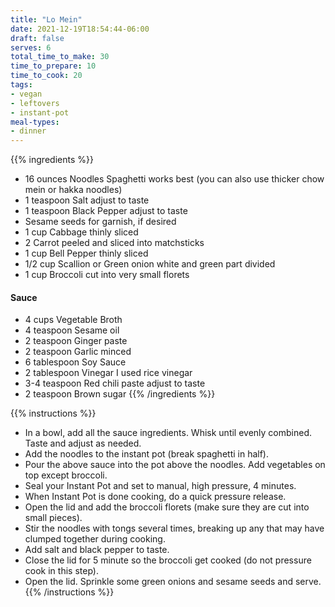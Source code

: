 ```yaml
---
title: "Lo Mein"
date: 2021-12-19T18:54:44-06:00
draft: false
serves: 6
total_time_to_make: 30
time_to_prepare: 10
time_to_cook: 20
tags:
- vegan
- leftovers
- instant-pot
meal-types:
- dinner
---
```


{{% ingredients %}}
- 16 ounces Noodles Spaghetti works best (you can also use thicker chow mein or hakka noodles)
- 1 teaspoon Salt adjust to taste
- 1 teaspoon Black Pepper adjust to taste
- Sesame seeds for garnish, if desired
- 1 cup Cabbage thinly sliced
- 2 Carrot peeled and sliced into matchsticks
- 1 cup Bell Pepper thinly sliced
- 1/2 cup Scallion or Green onion white and green part divided
- 1 cup Broccoli cut into very small florets
#### Sauce
- 4 cups Vegetable Broth
- 4 teaspoon Sesame oil
- 2 teaspoon Ginger paste
- 2 teaspoon Garlic minced
- 6 tablespoon Soy Sauce
- 2 tablespoon Vinegar I used rice vinegar
- 3-4 teaspoon Red chili paste adjust to taste
- 2 teaspoon Brown sugar
{{% /ingredients %}}

{{% instructions %}}
- In a bowl, add all the sauce ingredients. Whisk until evenly combined. Taste and adjust as needed.
- Add the noodles to the instant pot (break spaghetti in half).
- Pour the above sauce into the pot above the noodles. Add vegetables on top except broccoli.
- Seal your Instant Pot and set to manual, high pressure, 4 minutes.
- When Instant Pot is done cooking, do a quick pressure release.
- Open the lid and add the broccoli florets (make sure they are cut into small pieces).
- Stir the noodles with tongs several times, breaking up any that may have clumped together during cooking.
- Add salt and black pepper to taste. 
- Close the lid for 5 minute so the broccoli get cooked (do not pressure cook in this step).
- Open the lid. Sprinkle some green onions and sesame seeds and serve.
{{% /instructions %}}
